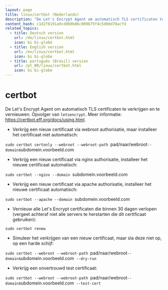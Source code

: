 ```yaml
---
layout: page
title: linux/certbot (Nederlands)
description: "De Let's Encrypt Agent om automatisch TLS certificaten te verkrijgen en te vernieuwen."
content_hash: c1d278191a9cdd68b06c009b75f4c5d0dd78acfd
related_topics:
  - title: Deutsch version
    url: /de/linux/certbot.html
    icon: bi bi-globe
  - title: English version
    url: /en/linux/certbot.html
    icon: bi bi-globe
  - title: português (Brasil) version
    url: /pt_BR/linux/certbot.html
    icon: bi bi-globe
---
```

# certbot

De Let's Encrypt Agent om automatisch TLS certificaten te verkrijgen en te vernieuwen.
Opvolger van `letsencrypt`.
Meer informatie: <https://certbot.eff.org/docs/using.html>.

- Verkrijg een nieuw certificaat via webroot authorisatie, maar installeer het certificaat niet automatisch:

`sudo certbot certonly --webroot --webroot-path `<span class="tldr-var badge badge-pill bg-dark-lm bg-white-dm text-white-lm text-dark-dm font-weight-bold">pad/naar/webroot</span>` --domain `<span class="tldr-var badge badge-pill bg-dark-lm bg-white-dm text-white-lm text-dark-dm font-weight-bold">subdomein.voorbeeld.com</span>

- Verkrijg een nieuw certificaat via nginx authorisatie, installeer het nieuwe certificaat automatisch:

`sudo certbot --nginx --domain `<span class="tldr-var badge badge-pill bg-dark-lm bg-white-dm text-white-lm text-dark-dm font-weight-bold">subdomein.voorbeeld.com</span>

- Verkrijg een nieuw certificaat via apache authorisatie, installeer het nieuwe certificaat automatisch:

`sudo certbot --apache --domain `<span class="tldr-var badge badge-pill bg-dark-lm bg-white-dm text-white-lm text-dark-dm font-weight-bold">subdomein.voorbeeld.com</span>

- Vernieuw alle Let's Encrypt certificaten die binnen 30 dagen verlopen (vergeet achteraf niet alle servers te herstarten die dit certificaat gebruiken):

`sudo certbot renew`

- Simuleer het verkrijgen van een nieuw certificaat, maar sla deze niet op, op een harde schijf:

`sudo certbot --webroot --webroot-path `<span class="tldr-var badge badge-pill bg-dark-lm bg-white-dm text-white-lm text-dark-dm font-weight-bold">pad/naar/webroot</span>` --domain `<span class="tldr-var badge badge-pill bg-dark-lm bg-white-dm text-white-lm text-dark-dm font-weight-bold">subdomein.voorbeeld.com</span>` --dry-run`

- Verkrijg een onvertrouwd test certificaat:

`sudo certbot --webroot --webroot-path `<span class="tldr-var badge badge-pill bg-dark-lm bg-white-dm text-white-lm text-dark-dm font-weight-bold">pad/naar/webroot</span>` --domain `<span class="tldr-var badge badge-pill bg-dark-lm bg-white-dm text-white-lm text-dark-dm font-weight-bold">subdomein.voorbeeld.com</span>` --test-cert`

